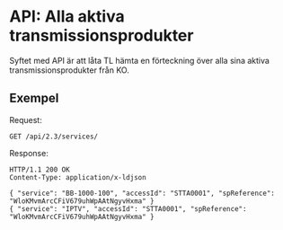 # API: Alla aktiva transmissionsprodukter

Syftet med API är att låta TL hämta en förteckning över alla sina aktiva transmissionsprodukter från KO.

## Exempel

Request:
```http
GET /api/2.3/services/
```

Response:
```http
HTTP/1.1 200 OK
Content-Type: application/x-ldjson

{ "service": "BB-1000-100", "accessId": "STTA0001", "spReference": "WloKMvmArcCFiV679uhWpAAtNgyvHxma" }
{ "service": "IPTV", "accessId": "STTA0001", "spReference": "WloKMvmArcCFiV679uhWpAAtNgyvHxma" }

```
